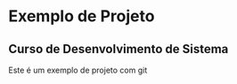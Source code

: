 # Exemplo de Projeto

## Curso de Desenvolvimento de Sistema

Este é um exemplo de projeto com git 
